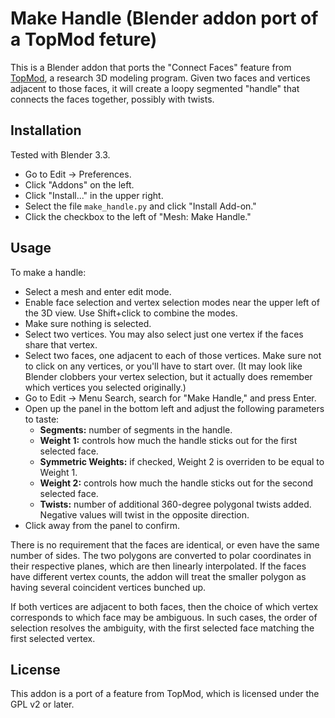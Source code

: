 # Make Handle (Blender addon port of a TopMod feture)

This is a Blender addon that ports the "Connect Faces" feature from [TopMod](http://people.tamu.edu/~ergun/research/topology/download.html), a research 3D modeling program. Given two faces and vertices adjacent to those faces, it will create a loopy segmented "handle" that connects the faces together, possibly with twists.

## Installation

Tested with Blender 3.3.

- Go to Edit -> Preferences.
- Click "Addons" on the left.
- Click "Install..." in the upper right.
- Select the file `make_handle.py` and click "Install Add-on."
- Click the checkbox to the left of "Mesh: Make Handle."

## Usage

To make a handle:

- Select a mesh and enter edit mode.
- Enable face selection and vertex selection modes near the upper left of the 3D view. Use Shift+click to combine the modes.
- Make sure nothing is selected.
- Select two vertices. You may also select just one vertex if the faces share that vertex.
- Select two faces, one adjacent to each of those vertices. Make sure not to click on any vertices, or you'll have to start over. (It may look like Blender clobbers your vertex selection, but it actually does remember which vertices you selected originally.)
- Go to Edit -> Menu Search, search for "Make Handle," and press Enter.
- Open up the panel in the bottom left and adjust the following parameters to taste:
  - **Segments:** number of segments in the handle.
  - **Weight 1:** controls how much the handle sticks out for the first selected face.
  - **Symmetric Weights:** if checked, Weight 2 is overriden to be equal to Weight 1.
  - **Weight 2:** controls how much the handle sticks out for the second selected face.
  - **Twists:** number of additional 360-degree polygonal twists added. Negative values will twist in the opposite direction.
- Click away from the panel to confirm.

There is no requirement that the faces are identical, or even have the same number of sides. The two polygons are converted to polar coordinates in their respective planes, which are then linearly interpolated. If the faces have different vertex counts, the addon will treat the smaller polygon as having several coincident vertices bunched up.

If both vertices are adjacent to both faces, then the choice of which vertex corresponds to which face may be ambiguous. In such cases, the order of selection resolves the ambiguity, with the first selected face matching the first selected vertex.

## License

This addon is a port of a feature from TopMod, which is licensed under the GPL v2 or later.